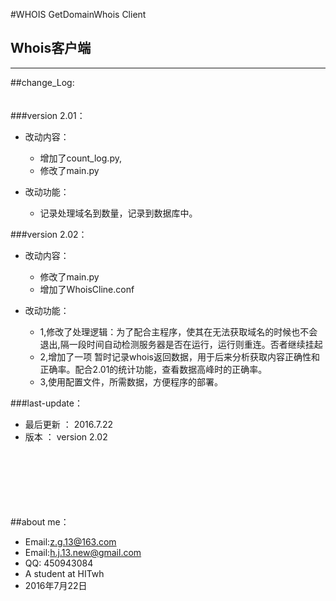 #WHOIS  GetDomainWhois Client
## Whois客户端
   
--------
##change_Log:  
<br></br>
###version 2.01：

* 改动内容：     
    * 增加了count_log.py,     
    * 修改了main.py
    
* 改动功能：   
    * 记录处理域名到数量，记录到数据库中。

###version 2.02：

* 改动内容：
    * 修改了main.py    
    * 增加了WhoisCline.conf
	
* 改动功能：   
    * 1,修改了处理逻辑：为了配合主程序，使其在无法获取域名的时候也不会退出,隔一段时间自动检测服务器是否在运行，运行则重连。否者继续挂起
    * 2,增加了一项 暂时记录whois返回数据，用于后来分析获取内容正确性和正确率。配合2.01的统计功能，查看数据高峰时的正确率。
    * 3,使用配置文件，所需数据，方便程序的部署。

###last-update：

* 最后更新 ： 2016.7.22
* 版本     ： version 2.02

<br></br>
<br></br>
<br></br>
##about me：

* Email:z.g.13@163.com 
* Email:h.j.13.new@gmail.com
* QQ: 450943084   
* A student at HITwh    
* 2016年7月22日
